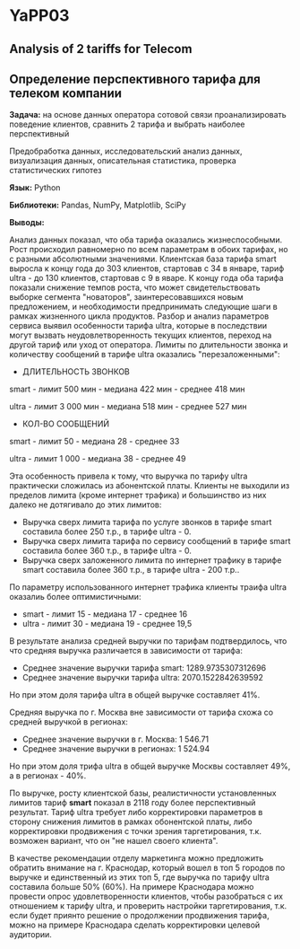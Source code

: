 # YaPP03

## Analysis of 2 tariffs for Telecom

## Определение перспективного тарифа для телеком компании

**Задача:** на основе данных оператора сотовой связи проанализировать поведение клиентов, сравнить 2 тарифа и выбрать наиболее перспективный

Предобработка данных, исследовательский анализ данных, визуализация данных, описательная статистика, проверка статистических гипотез

**Язык:** Python

**Библиотеки:** Pandas, NumPy, Matplotlib, SciPy

**Выводы:**

Анализ данных показал, что оба тарифа оказались жизнеспособными. Рост происходил равномерно по всем параметрам в обоих тарифах, но с разными абсолютными значениями. Клиентская база тарифа smart выросла к концу года до 303 клиентов, стартовав с 34 в январе, тариф ultra - до 130 клиентов, стартовав с 9 в яваре. К концу года оба тарифа показали снижение темпов роста, что может свидетельствовать выборке сегмента "новаторов", заинтересовавшихся новым предложением, и необходимости предпринимать следующие шаги в рамках жизненного цикла продуктов. Разбор и анализ параметров сервиса выявил особенности тарифа ultra, которые в последствии могут вызвать неудовлетворенность текущих клиентов, переход на другой тариф или уход от оператора. Лимиты по длительности звонка и количеству сообщений в тарифе ultra оказались "перезаложенными":
* ДЛИТЕЛЬНОСТЬ ЗВОНКОВ

smart - лимит 500 мин - медиана 422 мин - среднее 418 мин

ultra - лимит 3 000 мин - медиана 518 мин - среднее 527 мин

* КОЛ-ВО СООБЩЕНИЙ

smart - лимит 50 - медиана 28 - среднее 33

ultra - лимит 1 000 - медиана 38 - среднее 49

Эта особенность привела к тому, что выручка по тарифу ultra практически сложилась из абонентской платы. Клиенты не выходили из пределов лимита (кроме интернет трафика) и большинство из них далеко не дотягивало до этих лимитов:

* Выручка сверх лимита тарифа по услуге звонков в тарифе smart составила более 250 т.р., в тарифе ultra - 0.
* Выручка сверх лимита тарифа по сервису сообщений в тарифе smart составила более 360 т.р., в тарифе ultra - 0.
* Выручка сверх заложенного лимита по интернет трафику в тарифе smart составила более 360 т.р., в тарифе ultra - 200 т.р..

По параметру использованного интернет трафика клиенты траифа ultra оказалиь более оптимистичными:

* smart - лимит 15 - медиана 17 - среднее 16
* ultra - лимит 30 - медиана 19 - среднее 19,5

В результате анализа средней выручки по тарифам подтвердилось, что что средняя выручка различается в зависимости от тарифа:

* Среднее значение выручки тарифа smart: 1289.9735307312696
* Среднее значение выручки тарифа ultra: 2070.1522842639592

Но при этом доля тарифа ultra в общей выручке составляет 41%.

Средняя выручка по г. Москва вне зависимости от тарифа схожа со средней выручкой в регионах:
* Среднее значение выручки в г. Москва: 1 546.71
* Среднее значение выручки в регионах: 1 524.94

Но при этом доля трифа ultra в общей выручке Москвы составляет 49%, а в регионах - 40%.

По выручке, росту клиентской базы, реалистичности установленных лимитов тариф **smart** показал в 2118 году более перспективный результат. Тариф ultra требует либо корректировки параметров в сторону снижения лимитов в рамках обонентской платы, либо корректировки продвижения с точки зрения таргетирования, т.к. возможен вариант, что он "не нашел своего клиента".

В качестве рекомендации отделу маркетинга можно предложить обратить внимание на г. Краснодар, который вошел в топ 5 городов по выручке и единственный из этих топ 5, где выручка по тарифу ultra составила больше 50% (60%). На примере Краснодара можно провести опрос удовлетворенности клиентов, чтобы разобраться с их отношением к тарифу ultra, и проверить настройки таргетирования, т.к. если будет приянто решение о продолжении продвижения тарифа, можно на примере Краснодара сделать корректировки целевой аудитории.
